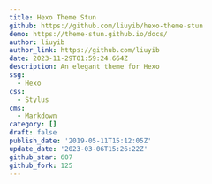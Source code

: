 ```yaml
---
title: Hexo Theme Stun
github: https://github.com/liuyib/hexo-theme-stun
demo: https://theme-stun.github.io/docs/
author: liuyib
author_link: https://github.com/liuyib
date: 2023-11-29T01:59:24.664Z
description: An elegant theme for Hexo
ssg:
  - Hexo
css:
  - Stylus
cms:
  - Markdown
category: []
draft: false
publish_date: '2019-05-11T15:12:05Z'
update_date: '2023-03-06T15:26:22Z'
github_star: 607
github_fork: 125
---
```

